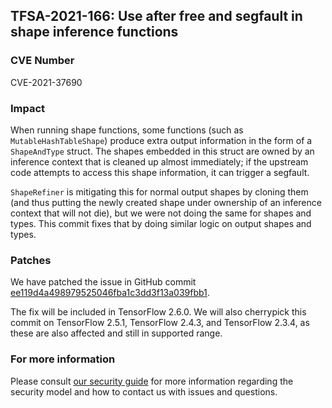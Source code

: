 ## TFSA-2021-166: Use after free and segfault in shape inference functions

### CVE Number
CVE-2021-37690

### Impact
When running shape functions, some functions (such as `MutableHashTableShape`) produce extra output information in the form of a `ShapeAndType` struct. The shapes embedded in this struct are owned by an inference context that is cleaned up almost immediately; if the upstream code attempts to access this shape information, it can trigger a segfault.

`ShapeRefiner` is mitigating this for normal output shapes by cloning them (and thus putting the newly created shape under ownership of an inference context that will not die), but we were not doing the same for shapes and types. This commit fixes that by doing similar logic on output shapes and types.

### Patches
We have patched the issue in GitHub commit [ee119d4a498979525046fba1c3dd3f13a039fbb1](https://github.com/galeone/tensorflow/commit/ee119d4a498979525046fba1c3dd3f13a039fbb1).

The fix will be included in TensorFlow 2.6.0. We will also cherrypick this commit on TensorFlow 2.5.1, TensorFlow 2.4.3, and TensorFlow 2.3.4, as these are also affected and still in supported range.

### For more information
Please consult [our security guide](https://github.com/galeone/tensorflow/blob/master/SECURITY.md) for more information regarding the security model and how to contact us with issues and questions.

